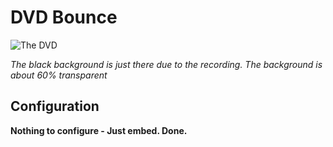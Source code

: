 # DVD Bounce

![The DVD](https://github.com/KneeNinetySeven/OBS-Stream-Assets/blob/master/_res/background/dvd.gif)

_The black background is just there due to the recording. The background is about 60% transparent_

## Configuration
**Nothing to configure - Just embed. Done.**